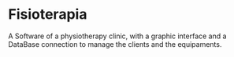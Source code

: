 # Fisioterapia
A Software of a physiotherapy clinic, with a graphic interface and a DataBase connection to manage the clients and the equipaments.
